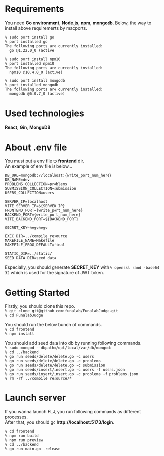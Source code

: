 # Requirements
You need **Go environment**, **Node.js**, **npm**, **mongodb**. 
Below, the way to install above requirements by macports.  

```
% sudo port install go
% port installed go
The following ports are currently installed:
  go @1.22.0_0 (active)
```

```
% sudo port install npm10
% port installed npm10
The following ports are currently installed:
  npm10 @10.4.0_0 (active)
```

```
% sudo port install mongodb
% port installed mongodb 
The following ports are currently installed:
  mongodb @6.0.7_0 (active)
```

# Used technologies
**React**, **Gin**, **MongoDB**  

# About .env file
You must put a env file to **frontend** dir.  
An example of env file is below...
```
DB_URL=mongodb://localhost:{write_port_num_here}
DB_NAME=dev
PROBLEMS_COLLECTION=problems
SUBMISSION_COLLECTION=submission
USERS_COLLECTION=users

SERVER_IP=localhost
VITE_SERVER_IP=${SERVER_IP}
FRONTEND_PORT={write_port_num_here}
BACKEND_PORT={write_port_num_here}
VITE_BACKEND_PORT=${BACKEND_PORT}

SECRET_KEY=hogehoge

EXEC_DIR=../compile_resource
MAKEFILE_NAME=Makefile
MAKEFILE_PROG_DEFAULT=final

STATIC_DIR=../static/
SEED_DATA_DIR=seed_data
```
Especially, you should generate **SECRET_KEY** with `% openssl rand -base64 32` which is used for the signature of JWT token.

# Getting Started
Firstly, you should clone this repo.  
`% git clone git@github.com:funalab/FunalabJudge.git`  
`% cd FunalabJudge`  

You should run the below bunch of commands.  
`% cd frontend`  
`% npm install`  

You should add seed data into db by running following commands.  
`% sudo mongod --dbpath=/opt/local/var/db/mongodb`  
`% cd ../backend`  
`% go run seeds/delete/delete.go -c users`  
`% go run seeds/delete/delete.go -c problems`  
`% go run seeds/delete/delete.go -c submission`  
`% go run seeds/insert/insert.go -c users -f users.json`  
`% go run seeds/insert/insert.go -c problems -f problems.json`  
`% rm -rf ../compile_resource/*`  

# Launch server
If you wanna launch FLJ, you run following commands as different processes.  
After that, you should go **http://localhost:5173/login**.  

`% cd frontend`  
`% npm run build`  
`% npm run preview`  
`% cd ../backend`  
`% go run main.go -release`  